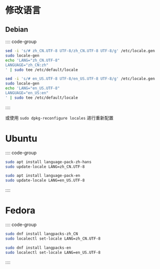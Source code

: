 # 修改语言

## Debian

:::: code-group
```bash [zh_CN]
sed -i 's/# zh_CN.UTF-8 UTF-8/zh_CN.UTF-8 UTF-8/g' /etc/locale.gen
sudo locale-gen
echo 'LANG="zh_CN.UTF-8"
LANGUAGE="zh_CN:zh"
' | sudo tee /etc/default/locale
```

```bash [en_US]
sed -i 's/# en_US.UTF-8 UTF-8/en_US.UTF-8 UTF-8/g' /etc/locale.gen
sudo locale-gen
echo 'LANG="en_US.UTF-8"
LANGUAGE="en_US:en"
' | sudo tee /etc/default/locale
```
::::

或使用 `sudo dpkg-reconfigure locales` 进行重新配置

# Ubuntu

:::: code-group
```bash [zh_CN]
sudo apt install language-pack-zh-hans
sudo update-locale LANG=zh_CN.UTF-8
```

```bash [en_US]
sudo apt install language-pack-en
sudo update-locale LANG=en_US.UTF-8
```
::::

# Fedora

:::: code-group
```bash [zh_CN]
sudo dnf install langpacks-zh_CN 
sudo localectl set-locale LANG=zh_CN.UTF-8
```

```bash [en_US]
sudo dnf install langpacks-en
sudo localectl set-locale LANG=en_US.UTF-8
```
::::
